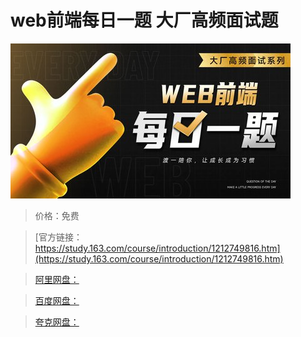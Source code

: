 # web前端每日一题 大厂高频面试题

![img](../../../assets/study163/free/ae9c508995d641b696c2d4ad4e279170.jpg)

> 价格：免费

> [官方链接：https://study.163.com/course/introduction/1212749816.htm](https://study.163.com/course/introduction/1212749816.htm)

> [阿里网盘：]()

> [百度网盘：]()

> [夸克网盘：]()
